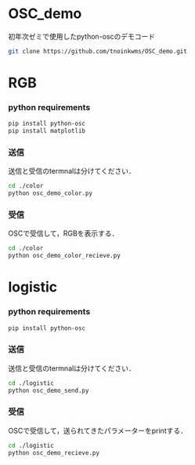 # OSC_demo
初年次ゼミで使用したpython-oscのデモコード
```sh
git clone https://github.com/tnoinkwms/OSC_demo.git
```

# RGB
### python requirements
```sh
pip install python-osc
pip install matplotlib
```

### 送信
送信と受信のtermnalは分けてください．
```sh
cd ./color
python osc_demo_color.py
```
### 受信
OSCで受信して，RGBを表示する．
```sh
cd ./color
python osc_demo_color_recieve.py
```

# logistic
### python requirements
```sh
pip install python-osc
```

### 送信
送信と受信のtermnalは分けてください．
```sh
cd ./logistic
python osc_demo_send.py
```
### 受信
OSCで受信して，送られてきたパラメーターをprintする．
```sh
cd ./logistic
python osc_demo_recieve.py
```
